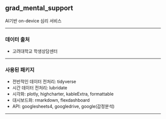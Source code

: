 ## grad_mental_support
AI기반 on-device 심리 서비스

---

### 데이터 출처
* 고려대학교 학생상담센터

---

### 사용된 패키지
- 전반적인 데이터 전처리: tidyverse
- 시간 데이터 전처리: lubridate
- 시각화: plotly, highcharter, kableExtra, formattable
- 대시보드화: rmarkdown, flexdashboard
- API: googlesheets4, googledrive, google(감정분석)

---
